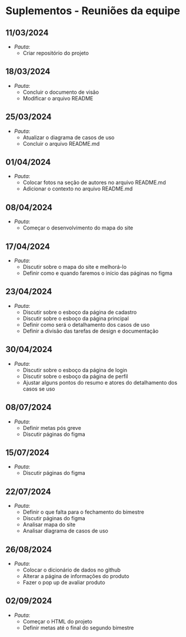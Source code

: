 # Suplementos - Reuniões da equipe

## 11/03/2024
- *Pauta*: 
  - Criar repositório do projeto

## 18/03/2024
- *Pauta*: 
  - Concluir o documento de visão
  - Modificar o arquivo README

## 25/03/2024
- *Pauta*: 
  - Atualizar o diagrama de casos de uso 
  - Concluir o arquivo README.md

## 01/04/2024
- *Pauta*: 
  - Colocar fotos na seção de autores no arquivo README.md
  - Adicionar o contexto no arquivo README.md

## 08/04/2024
- *Pauta*: 
  - Começar o desenvolvimento do mapa do site

## 17/04/2024
- *Pauta*: 
  - Discutir sobre o mapa do site e melhorá-lo
  - Definir como e quando faremos o início das páginas no figma

## 23/04/2024
- *Pauta*: 
  - Discutir sobre o esboço da página de cadastro
  - Discutir sobre o esboço da página principal
  - Definir como será o detalhamento dos casos de uso
  - Definir a divisão das tarefas de design e documentação

## 30/04/2024
- *Pauta*: 
  - Discutir sobre o esboço da página de login
  - Discutir sobre o esboço da página de perfil
  - Ajustar alguns pontos do resumo e atores do detalhamento dos casos se uso

## 08/07/2024
- *Pauta*: 
  - Definir metas pós greve
  - Discutir páginas do figma
 
## 15/07/2024
- *Pauta*: 
  - Discutir páginas do figma
 
## 22/07/2024
- *Pauta*: 
  - Definir o que falta para o fechamento do bimestre
  - Discutir páginas do figma
  - Analisar mapa do site
  - Analisar diagrama de casos de uso
    
## 26/08/2024
- *Pauta*: 
  - Colocar o dicionário de dados no github
  - Alterar a página de informações do produto
  - Fazer o pop up de avaliar produto

## 02/09/2024
- *Pauta*: 
  - Começar o HTML do projeto
  - Definir metas até o final do segundo bimestre
